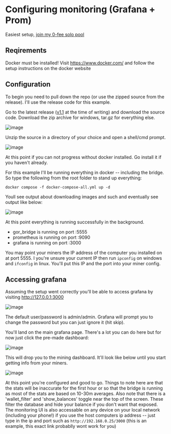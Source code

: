 # Configuring monitoring (Grafana + Prom)

Easiest setup, [join my 0-fee solo pool](http://grafana.ghost-pool.io/d/x7cE7G74k/pool-monitoring?orgId=1&refresh=5s)

## Reqirements

Docker must be installed! Visit https://www.docker.com/ and follow the setup instructions on the docker website


## Configuration

To begin you need to pull down the repo (or use the zipped source from the release). I'll use the release code for this example. 

Go to the latest release ([v1.1](https://github.com/onemorebsmith/gor-stratum-bridge/releases/tag/v1.1) at the time of writing) and download the source code. Download the zip archive for windows, tar.gz for everything else.

![image](https://user-images.githubusercontent.com/59971111/192021218-01d83e83-3ad4-4ce2-87b4-080ff30b6693.png)

Unzip the source in a directory of your choice and open a shell/cmd prompt.

![image](https://user-images.githubusercontent.com/59971111/192022638-0c772814-c47e-4f41-b579-4fcf5b387394.png)

At this point if you can not progress without docker installed. Go install it if you haven't already. 

For this example I'll be running everything in docker -- including the bridge. So type the following from the root folder to stand up everything:

`docker compose -f docker-compose-all.yml up -d`

Youll see output about downloading images and such and eventually see output like below: 

![image](https://user-images.githubusercontent.com/59971111/192023410-4d5d09c4-2b52-4405-ae5c-3c113e33c4c8.png)

At this point everything is running successfully in the background. 

- gor_bridge is running on port :5555
- prometheus is running on port :9090
- grafana is running on port :3000

You may point your miners the IP address of the computer you installed on at port 5555. I you're unsure your current IP then run `ipconfig` on windows and `ifconfig` in linux. You'll put this IP and the port into your miner config.

## Accessing grafana

Assuming the setup went correctly you'll be able to access grafana by visiting http://127.0.0.1:3000

![image](https://user-images.githubusercontent.com/59971111/192024515-dd487a3a-3d15-4d21-bfbf-189b2db69782.png)

The default user/password is admin/admin. Grafana will prompt you to change the password but you can just ignore it (hit skip).

You'll land on the main grafana page. There's a lot you can do here but for now just click the pre-made dashboard:

![image](https://user-images.githubusercontent.com/59971111/192024840-f8ebd4b0-dda0-4249-b4da-3a971baf9836.png)

This will drop you to the mining dashboard. It'll look like below until you start getting info from your miners. 

![image](https://user-images.githubusercontent.com/59971111/192024903-ed629405-ac6f-4263-8005-8863399d227a.png)

At this point you're configured and good to go. Things to note here are that the stats will be inaccurate for the first hour or so that the bridge is running as most of the stats are based on 10-30m averages. Also note that there is a 'wallet_filter' and 'show_balances' toggle near the top of the screen. These filter the database and hide your balance if you don't want that exposed. The monitoring UI is also accessable on any device on your local network (including your phone!) if you use the host computers ip address -- just type in the ip and port such as `http://192.168.0.25/3000` (this is an example, this exact link probablly wont work for you)

 
